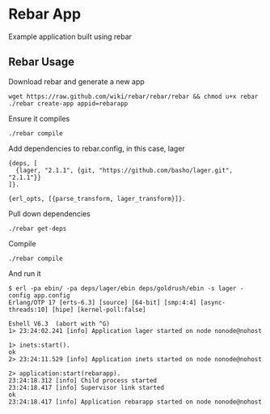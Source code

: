 # Rebar App

Example application built using rebar

Rebar Usage
-----------

Download rebar and generate a new app
```
wget https://raw.github.com/wiki/rebar/rebar/rebar && chmod u+x rebar
./rebar create-app appid=rebarapp
```

Ensure it compiles
```
./rebar compile
```

Add dependencies to rebar.config, in this case, lager
```
{deps, [
  {lager, "2.1.1", {git, "https://github.com/basho/lager.git", "2.1.1"}}
]}.

{erl_opts, [{parse_transform, lager_transform}]}.
```

Pull down dependencies
```
./rebar get-deps
```

Compile
```
./rebar compile
```

And run it
```
$ erl -pa ebin/ -pa deps/lager/ebin deps/goldrush/ebin -s lager -config app.config
Erlang/OTP 17 [erts-6.3] [source] [64-bit] [smp:4:4] [async-threads:10] [hipe] [kernel-poll:false]

Eshell V6.3  (abort with ^G)
1> 23:24:02.241 [info] Application lager started on node nonode@nohost

1> inets:start().
ok
2> 23:24:11.529 [info] Application inets started on node nonode@nohost

2> application:start(rebarapp).
23:24:18.312 [info] Child process started
23:24:18.417 [info] Supervisor link started
ok
23:24:18.417 [info] Application rebarapp started on node nonode@nohost
```